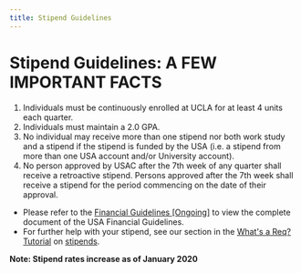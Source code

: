```yaml
---
title: Stipend Guidelines
---
```


# Stipend Guidelines: A FEW IMPORTANT FACTS

1. Individuals must be continuously enrolled at UCLA for at least 4 units each quarter.
2. Individuals must maintain a 2.0 GPA.
3. No individual may receive more than one stipend nor both work study and a stipend if the stipend is funded by the USA (i.e. a stipend from more than one USA account and/or University account).
4. No person approved by USAC after the 7th week of any quarter shall receive a retroactive stipend. Persons approved after the 7th week shall receive a stipend for the period commencing on the date of their approval.

- Please refer to the [Financial Guidelines \[Ongoing\]](/docs/USA%20Financial%20Guidelines%20-%20UPDATED%206.27.19.pdf) to view the complete document of the USA Financial Guidelines.
- For further help with your stipend, see our section in the [What's a Req? Tutorial](whatsareq_contents.php) on [stipends](sgahandbook/stipends.php).

**Note: Stipend rates increase as of January 2020**
